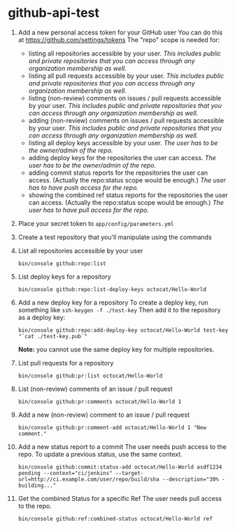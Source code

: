 github-api-test
===============

1. Add a new personal access token for your GitHub user
 You can do this at https://github.com/settings/tokens
 The "repo" scope is needed for:
    - listing all repositories accessible by your user. 
        _This includes public and private repositories that you can access through any organization membership as well._
    - listing all pull requests accessible by your user. 
        _This includes public and private repositories that you can access through any organization membership as well._
    - listing (non-review) comments on issues / pull requests accessible by your user. 
        _This includes public and private repositories that you can access through any organization membership as well._
    - adding (non-review) comments on issues / pull requests accessible by your user. 
        _This includes public and private repositories that you can access through any organization membership as well._
    - listing all deploy keys accessible by your user. 
        _The user has to be the owner/admin of the repo._
    - adding deploy keys for the repositories the user can access. 
        _The user has to be the owner/admin of the repo._
    - adding commit status reports for the repositories the user can access.
        (Actually the repo:status scope would be enough.)
        _The user has to have push access for the repo._
    - showing the combined ref status reports for the repositories the user can access.
        (Actually the repo:status scope would be enough.)
        _The user has to have pull access for the repo._
 

2. Place your secret token to `app/config/parameters.yml`

3. Create a test repository that you'll manipulate using the commands

4. List all repositories accessible by your user
    ```
    bin/console github:repo:list
    ```

5. List deploy keys for a repository
    ```
    bin/console github:repo:list-deploy-keys octocat/Hello-World
    ```

6. Add a new deploy key for a repository
    To create a deploy key, run something like `ssh-keygen -f ./test-key`
    Then add it to the repository as a deploy key:
    ```
    bin/console github:repo:add-deploy-key octocat/Hello-World test-key "`cat ./test-key.pub`"
    ```
    **Note:** you cannot use the same deploy key for multiple repositories.

5. List pull requests for a repository
    ```
    bin/console github:pr:list octocat/Hello-World
    ```

6. List (non-review) comments of an issue / pull request
    ```
    bin/console github:pr:comments octocat/Hello-World 1
    ```

7. Add a new (non-review) comment to an issue / pull request
    ```
    bin/console github:pr:comment-add octocat/Hello-World 1 "New comment."
    ```

8. Add a new status report to a commit
    The user needs push access to the repo.
    To update a previous status, use the same context.
    ```
    bin/console github:commit:status-add octocat/Hello-World asdf1234 pending --context="ci/jenkins" --target-url=http://ci.example.com/user/repo/build/sha --description="30% - building..."
    ```

9. Get the combined Status for a specific Ref
    The user needs pull access to the repo.
    ```
    bin/console github:ref:combined-status octocat/Hello-World ref
    ```
